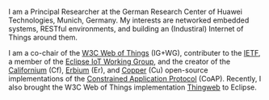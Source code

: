 I am a Principal Researcher at the German Research Center of Huawei Technologies, Munich, Germany.
My interests are networked embedded systems, RESTful environments, and building an (Industiral) Internet of Things around them.

I am a co-chair of the [W3C Web of Things](https://www.w3.org/WoT/) (IG+WG), contributer to the [IETF](https://www.ietf.org/), a member of the [Eclipse IoT Working Group](http://iot.eclipse.org/),
and the creator of the [Californium](https://www.eclipse.org/californium) (Cf), [Erbium](https://github.com/contiki-ng/contiki-ng/tree/develop/os/net/app-layer/coap) (Er), and [Copper](https://addons.mozilla.org/en-US/firefox/addon/copper-270430/) (Cu) open-source implementations of the [Constrained Application Protocol](https://tools.ietf.org/html/rfc7252) (CoAP).
Recently, I also brought the W3C Web of Things implementation [Thingweb](https://www.thingweb.io) to Eclipse.
